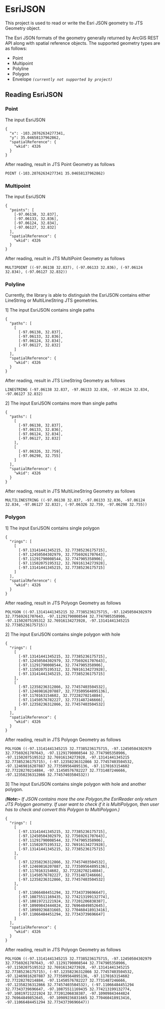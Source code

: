 # EsriJSON

This project is used to read or write the Esri JSON geometry to JTS Geometry object.

The Esri JSON formats of the geometry generally returned by ArcGIS REST API along with spatial reference objects. The supported geometry types are as follows:

* Point
* Multipoint
* Polyline
* Polygon
* Envelope *`(currently not supported by project)`*

## Reading EsriJSON

### Point
The input EsriJSON
```
{
  "x": -103.20762634277341,
  "y": 35.04658137962862,
  "spatialReference": {
    "wkid": 4326
  }
}
```
After reading, result in JTS Point Geometry as follows
```
POINT (-103.20762634277341 35.04658137962862)
```
### Multipoint
The input EsriJSON

```
{
  "points": [
    [-97.06138, 32.837],
    [-97.06133, 32.836],
    [-97.06124, 32.834],
    [-97.06127, 32.832]
  ],
  "spatialReference": {
    "wkid": 4326
  }
}
```
After reading, result in JTS MultiPoint Geometry as follows
```
MULTIPOINT ((-97.06138 32.837), (-97.06133 32.836), (-97.06124 32.834), (-97.06127 32.832))
```
### Polyline
Currently, the library is able to distinguish the EsriJSON contains either LineString or MultiLineString JTS geometries.

1] The input EsriJSON contains single paths
```
{
  "paths": [
    [
      [-97.06138, 32.837],
      [-97.06133, 32.836],
      [-97.06124, 32.834],
      [-97.06127, 32.832]
    ]
  ],
  "spatialReference": {
    "wkid": 4326
  }
}
```
After reading, result in JTS LineString Geometry as follows
```
LINESTRING (-97.06138 32.837, -97.06133 32.836, -97.06124 32.834, -97.06127 32.832)
```
2] The input EsriJSON contains more than single paths
```
{
  "paths": [
    [
      [-97.06138, 32.837],
      [-97.06133, 32.836],
      [-97.06124, 32.834],
      [-97.06127, 32.832]
    ],
    [
      [-97.06326, 32.759],
      [-97.06298, 32.755]
    ]
  ],
  "spatialReference": {
    "wkid": 4326
  }
}
```
After reading, result in JTS MultiLineString Geometry as follows
```
MULTILINESTRING ((-97.06138 32.837, -97.06133 32.836, -97.06124 32.834, -97.06127 32.832), (-97.06326 32.759, -97.06298 32.755))
```
### Polygon
1] The input EsriJSON contains single polygon
```
{
  "rings": [
    [
      [-97.13141441345215, 32.77385236175715],
      [-97.12450504302979, 32.77569261707643],
      [-97.11291790008544, 32.7747905358906],
      [-97.11502075195312, 32.76916134273928],
      [-97.13141441345215, 32.77385236175715]
    ]
  ],
  "spatialReference": {
    "wkid": 4326
  }
}
```
After reading, result in JTS Polyogn Geometry as follows
```
POLYGON ((-97.13141441345215 32.77385236175715, -97.12450504302979 32.77569261707643, -97.11291790008544 32.7747905358906, -97.11502075195312 32.76916134273928, -97.13141441345215 32.77385236175715))
```
2] The input EsriJSON contains single polygon with hole
```
{
  "rings": [
    [
      [-97.13141441345215, 32.77385236175715],
      [-97.12450504302979, 32.77569261707643],
      [-97.11291790008544, 32.7747905358906],
      [-97.11502075195312, 32.76916134273928],
      [-97.13141441345215, 32.77385236175715]
    ],
    [
      [-97.12358236312866, 32.77457403504532],
      [-97.12469816207887, 32.773509564895136],
      [-97.1170163154602, 32.77228270214884],
      [-97.11450576782227, 32.7731487246666],
      [-97.12358236312866, 32.77457403504532]
    ]
  ],
  "spatialReference": {
    "wkid": 4326
  }
}
```
After reading, result in JTS Polyogn Geometry as follows
```
POLYGON ((-97.13141441345215 32.77385236175715, -97.12450504302979 32.77569261707643, -97.11291790008544 32.7747905358906, -97.11502075195312 32.76916134273928, -97.13141441345215 32.77385236175715), (-97.12358236312866 32.77457403504532, -97.12469816207887 32.773509564895136, -97.1170163154602 32.77228270214884, -97.11450576782227 32.7731487246666, -97.12358236312866 32.77457403504532))
```
3] The input EsriJSON contains single polygon with hole and another polygon.

*(**Note:-** If JSON contains more the one Polygon,the EsriReader only return JTS Polygon geometry. If user want to check if it is MultiPolygon, then user has to check and convert this Polygon to MultiPolygon.)*
```
{
  "rings": [
    [
      [-97.13141441345215, 32.77385236175715],
      [-97.12450504302979, 32.77569261707643],
      [-97.11291790008544, 32.7747905358906],
      [-97.11502075195312, 32.76916134273928],
      [-97.13141441345215, 32.77385236175715]
    ],
    [
      [-97.12358236312866, 32.77457403504532],
      [-97.12469816207887, 32.773509564895136],
      [-97.1170163154602, 32.77228270214884],
      [-97.11450576782227, 32.7731487246666],
      [-97.12358236312866, 32.77457403504532]
    ],
    [
      [-97.11066484451294, 32.77343739696647],
      [-97.10875511169435, 32.774213199132774],
      [-97.10819721221924, 32.77201206838387],
      [-97.10909843444824, 32.76964849852645],
      [-97.10989236831665, 32.770460418913416],
      [-97.11066484451294, 32.77343739696647]
    ]
  ],
  "spatialReference": {
    "wkid": 4326
  }
}
```
After reading, result in JTS Polyogn Geometry as follows
```
POLYGON ((-97.13141441345215 32.77385236175715, -97.12450504302979 32.77569261707643, -97.11291790008544 32.7747905358906, -97.11502075195312 32.76916134273928, -97.13141441345215 32.77385236175715), (-97.12358236312866 32.77457403504532, -97.12469816207887 32.773509564895136, -97.1170163154602 32.77228270214884, -97.11450576782227 32.7731487246666, -97.12358236312866 32.77457403504532), (-97.11066484451294 32.77343739696647, -97.10875511169435 32.774213199132774, -97.10819721221924 32.77201206838387, -97.10909843444824 32.76964849852645, -97.10989236831665 32.770460418913416, -97.11066484451294 32.77343739696647))
```
